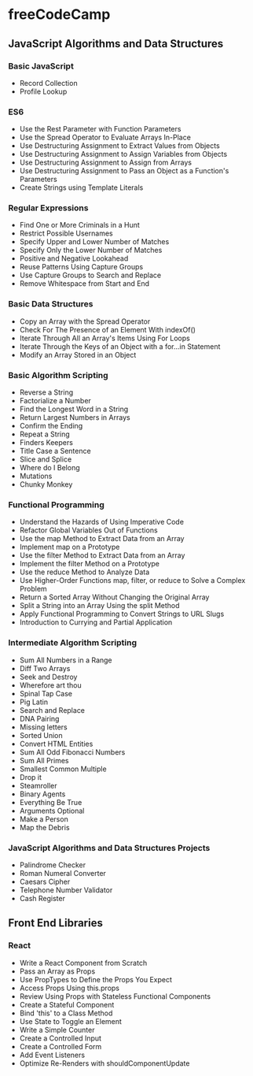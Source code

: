 # freeCodeCamp

## JavaScript Algorithms and Data Structures

### Basic JavaScript

- Record Collection
- Profile Lookup

### ES6

- Use the Rest Parameter with Function Parameters
- Use the Spread Operator to Evaluate Arrays In-Place
- Use Destructuring Assignment to Extract Values from Objects
- Use Destructuring Assignment to Assign Variables from Objects
- Use Destructuring Assignment to Assign from Arrays
- Use Destructuring Assignment to Pass an Object as a Function's Parameters
- Create Strings using Template Literals

### Regular Expressions

- Find One or More Criminals in a Hunt
- Restrict Possible Usernames
- Specify Upper and Lower Number of Matches
- Specify Only the Lower Number of Matches
- Positive and Negative Lookahead
- Reuse Patterns Using Capture Groups
- Use Capture Groups to Search and Replace
- Remove Whitespace from Start and End

### Basic Data Structures

- Copy an Array with the Spread Operator
- Check For The Presence of an Element With indexOf()
- Iterate Through All an Array's Items Using For Loops
- Iterate Through the Keys of an Object with a for...in Statement
- Modify an Array Stored in an Object

### Basic Algorithm Scripting

- Reverse a String
- Factorialize a Number
- Find the Longest Word in a String
- Return Largest Numbers in Arrays
- Confirm the Ending
- Repeat a String
- Finders Keepers
- Title Case a Sentence
- Slice and Splice
- Where do I Belong
- Mutations
- Chunky Monkey

### Functional Programming

- Understand the Hazards of Using Imperative Code
- Refactor Global Variables Out of Functions
- Use the map Method to Extract Data from an Array
- Implement map on a Prototype
- Use the filter Method to Extract Data from an Array
- Implement the filter Method on a Prototype
- Use the reduce Method to Analyze Data
- Use Higher-Order Functions map, filter, or reduce to Solve a Complex Problem
- Return a Sorted Array Without Changing the Original Array
- Split a String into an Array Using the split Method
- Apply Functional Programming to Convert Strings to URL Slugs
- Introduction to Currying and Partial Application

### Intermediate Algorithm Scripting

- Sum All Numbers in a Range
- Diff Two Arrays
- Seek and Destroy
- Wherefore art thou
- Spinal Tap Case
- Pig Latin
- Search and Replace
- DNA Pairing
- Missing letters
- Sorted Union
- Convert HTML Entities
- Sum All Odd Fibonacci Numbers
- Sum All Primes
- Smallest Common Multiple
- Drop it
- Steamroller
- Binary Agents
- Everything Be True
- Arguments Optional
- Make a Person
- Map the Debris

### JavaScript Algorithms and Data Structures Projects

- Palindrome Checker
- Roman Numeral Converter
- Caesars Cipher
- Telephone Number Validator
- Cash Register

## Front End Libraries

### React

- Write a React Component from Scratch
- Pass an Array as Props
- Use PropTypes to Define the Props You Expect
- Access Props Using this.props
- Review Using Props with Stateless Functional Components
- Create a Stateful Component
- Bind 'this' to a Class Method
- Use State to Toggle an Element
- Write a Simple Counter
- Create a Controlled Input
- Create a Controlled Form
- Add Event Listeners
- Optimize Re-Renders with shouldComponentUpdate
